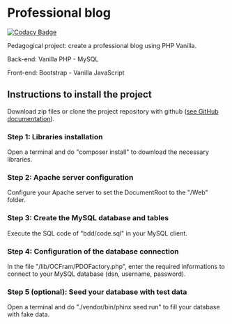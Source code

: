 # Professional blog 

[![Codacy Badge](https://api.codacy.com/project/badge/Grade/57178e8e64ea414ba80c3894b1b295af)](https://app.codacy.com/gh/Benlasc/4-Blog-professionnel-PHP-JS-Bootstrap?utm_source=github.com&utm_medium=referral&utm_content=Benlasc/4-Blog-professionnel-PHP-JS-Bootstrap&utm_campaign=Badge_Grade_Settings)

Pedagogical project: create a professional blog using PHP Vanilla.

Back-end: Vanilla PHP - MySQL 

Front-end: Bootstrap - Vanilla JavaScript 

## Instructions to install the project

Download zip files or clone the project repository with github ([see GitHub documentation](https://docs.github.com/en/github/creating-cloning-and-archiving-repositories/cloning-a-repository)). 

### __Step 1: Libraries installation__
Open a terminal and do "composer install" to download the necessary libraries.

### __Step 2: Apache server configuration__
Configure your Apache server to set the DocumentRoot to the "/Web" folder.

### __Step 3: Create the MySQL database and tables__
Execute the SQL code of "bdd/code.sql" in your MySQL client.

### __Step 4: Configuration of the database connection__
In the file "/lib/OCFram/PDOFactory.php", enter the required informations to connect to your MySQL database (dsn, username, password).

### __Step 5 (optional): Seed your database with test data__
Open a terminal and do "./vendor/bin/phinx seed:run" to fill your database with fake data.
